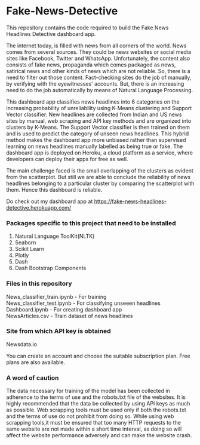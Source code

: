 # Fake-News-Detective
This repository contains the code required to build the Fake News Headlines Detective dashboard app. 

The internet today, is filled with news from all corners of the world. News comes from several sources. They could be news websites or social media sites like Facebook, Twitter and WhatsApp. Unfortunately, the content also consists of fake news, propaganda which comes packaged as news, satirical news and other kinds of news which are not reliable. So, there is a need to filter out those content. Fact-checking sites do the job of manually, by verifying with the eyewitnesses' accounts. But, there is an increasing need to do the job automatically by means of Natural Language Processing.

This dashboard app classifies news headlines into 6 categories on the increasing probability of unreliability using K-Means clustering and Support Vector classifier. New headlines are collected from Indian and US news sites by manual, web scraping and API key methods and are organized into clusters by K-Means. The Support Vector classifier is then trained on them and is used to predict the category of unseen news headlines. This hybrid method makes the dashboard app more unbiased rather than supervised learning on news headlines manually labelled as being true or fake. The dashboard app is deployed on Heroku, a cloud platform as a service, where developers can deploy their apps for free as well. 

The main challenge faced is the small overlapping of the clusters as evident from the scatterplot. But still we are able to conclude the reliability of news headlines belonging to a particular cluster by comparing the scatterplot with them. Hence this dashboard is reliable.

Do check out my dashboard app at https://fake-news-headlines-detective.herokuapp.com/

<h3> Packages specific to this project that need to be installed </h3>

1. Natural Language ToolKit(NLTK)
2. Seaborn 
3. Scikit Learn
4. Plotly
5. Dash
6. Dash Bootstrap Components

<h3> Files in this repository </h3>

News_classifier_train.ipynb - For training<br>
News_classifier_test.ipynb - For classifying unseeen headlines<br>
Dashboard.ipynb - For creating dashboard app<br>
NewsArticles.csv - Train dataset of news headlines<br>

<h3> Site from which API key is obtained </h3>

Newsdata.io

You can create an account and choose the suitable subscription plan. Free plans are also available. 


<h3> A word of caution </h3>

The data necessary for training of the model has been collected in adherence to the terms of use and the robots.txt file of the websites. It is highly recommended that the data be collected by using API keys as much as possible. Web scrapping tools must be used only if both the robots.txt and the terms of use do not prohibit from doing so. While using web scrapping tools,it must be ensured that too many HTTP requests to the same website are not made within a short time interval, as doing so will affect the website performance adversely and can make the website crash.
